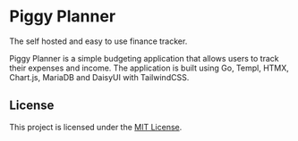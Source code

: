 # Piggy Planner

The self hosted and easy to use finance tracker.

Piggy Planner is a simple budgeting application that allows users to track their expenses and income. The application is built using Go, Templ, HTMX, Chart.js, MariaDB and DaisyUI with TailwindCSS.

## License

This project is licensed under the [MIT License](LICENSE).